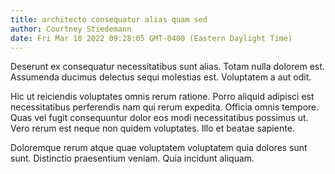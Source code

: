 ```yaml
---
title: architecto consequatur alias quam sed
author: Courtney Stiedemann
date: Fri Mar 18 2022 09:28:05 GMT-0400 (Eastern Daylight Time)
---
```

Deserunt ex consequatur necessitatibus sunt alias. Totam nulla dolorem est. Assumenda ducimus delectus sequi molestias est. Voluptatem a aut odit.

 Hic ut reiciendis voluptates omnis rerum ratione. Porro aliquid adipisci est necessitatibus perferendis nam qui rerum expedita. Officia omnis tempore. Quas vel fugit consequuntur dolor eos modi necessitatibus possimus ut. Vero rerum est neque non quidem voluptates. Illo et beatae sapiente.

 Doloremque rerum atque quae voluptatem voluptatem quia dolores sunt sunt. Distinctio praesentium veniam. Quia incidunt aliquam.